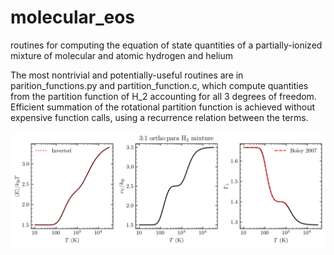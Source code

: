 # molecular_eos
routines for computing the equation of state quantities of a partially-ionized mixture of molecular and atomic hydrogen and helium

The most nontrivial and potentially-useful routines are in parition_functions.py and partition_function.c, which compute quantities from the partition function of H_2 accounting for all 3 degrees of freedom. Efficient summation of the rotational partition function is achieved without expensive function calls, using a recurrence relation between the terms.

![](H2_eos.png)
